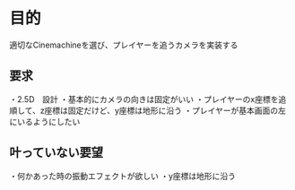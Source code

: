 # 目的
適切なCinemachineを選び、プレイヤーを追うカメラを実装する

## 要求
・2.5D　設計
・基本的にカメラの向きは固定がいい
・プレイヤーのx座標を追順して、z座標は固定だけど、y座標は地形に沿う
・プレイヤーが基本画面の左にいるようにしたい

## 叶っていない要望

・何かあった時の振動エフェクトが欲しい
・y座標は地形に沿う
